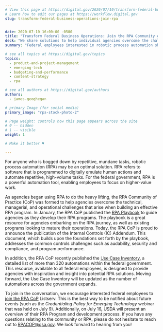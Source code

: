 ```yaml
---
# View this page at https://digital.gov/2020/07/10/transform-federal-business-operations-join-rpa
# Learn how to edit our pages at https://workflow.digital.gov
slug: transform-federal-business-operations-join-rpa


date: 2020-07-10 16:00:00 -0500
title: "Transform Federal Business Operations: Join the RPA Community of Practice"
deck: "We share solutions to help individual agencies overcome the challenges that arise in designing and deploying an effective robotic process automation (RPA) program."
summary: "Federal employees interested in robotic process automation should join the RPA Community of Practice as their agencies commence their RPA programs."

# see all topics at https://digital.gov/topics
topics: 
  - product-and-project-management
  - emerging-tech
  - budgeting-and-performance
  - content-strategy
  - rpa

# see all authors at https://digital.gov/authors
authors: 
  - james-geoghegan

# primary Image (for social media)
primary_image: "rpa-stock-photo-2"

# Page weight: controls how this page appears across the site
# 0 -- hidden
# 1 -- visible
weight: 1

# Make it better ♥

---
```


For anyone who is bogged down by repetitive, mundane tasks, robotic process automation (RPA) may be an optimal solution. RPA refers to software that is programmed to digitally emulate human actions and automate repetitive, high-volume tasks. For the federal government, RPA is a powerful automation tool, enabling employees to focus on higher-value work.

As agencies began using RPA to do the heavy lifting, the RPA Community of Practice (CoP) was formed to help agencies overcome the technical, managerial, and operational challenges that arise when building an effective RPA program. In January, the RPA CoP published the [RPA Playbook](https://digital.gov/communities/rpa/) to guide agencies as they develop their RPA programs. The playbook is a great resource for agencies embarking on the RPA journey, as well as existing programs looking to mature their operations. Today, the RPA CoP is proud to announce the publication of the Internal Controls (IC) Addendum. This document, which builds upon the foundations set forth by the playbook, addresses the common controls challenges such as audability, security and compliance, and program performance. 

In addition, the RPA CoP recently published the [Use Case Inventory](https://d2d.gsa.gov/customer/gsa-ocfo-robotic-process-automation-community-practice), a detailed list of more than 320 automations within the federal government. This resource, available to all federal employees, is designed to provide agencies with inspiration and insight into potential RPA solutions. Moving forward, the Use Case Inventory will be updated as the number of automations across the government expands. 

To join in the conversation, we encourage interested federal employees to [join the RPA CoP](https://digital.gov/communities/rpa/) Listserv. This is the best way to be notified about future events (such as the _Credentialing Policy for Emerging Technology_ webinar that was held on July 9). Additionally, on July 16, USDA will present an overview of their RPA Program and development process. If you have any questions relating to the community or RPA, please do not hesitate to reach out to [RPACOP@gsa.gov](mailto:RPACOP@gsa.gov). We look forward to hearing from you!
